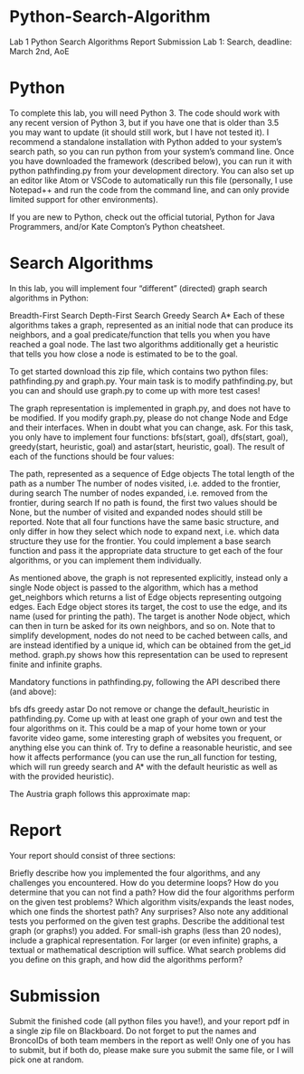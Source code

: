 # Python-Search-Algorithm
Lab 1
Python
Search Algorithms
Report
Submission
Lab 1: Search, deadline: March 2nd, AoE

# Python
To complete this lab, you will need Python 3. The code should work with any recent version of Python 3, but if you have one that is older than 3.5 you may want to update (it should still work, but I have not tested it). I recommend a standalone installation with Python added to your system’s search path, so you can run python from your system’s command line. Once you have downloaded the framework (described below), you can run it with python pathfinding.py from your development directory. You can also set up an editor like Atom or VSCode to automatically run this file (personally, I use Notepad++ and run the code from the command line, and can only provide limited support for other environments).

If you are new to Python, check out the official tutorial, Python for Java Programmers, and/or Kate Compton’s Python cheatsheet.

# Search Algorithms
In this lab, you will implement four “different” (directed) graph search algorithms in Python:

Breadth-First Search
Depth-First Search
Greedy Search
A*
Each of these algorithms takes a graph, represented as an initial node that can produce its neighbors, and a goal predicate/function that tells you when you have reached a goal node. The last two algorithms additionally get a heuristic that tells you how close a node is estimated to be to the goal.

To get started download this zip file, which contains two python files: pathfinding.py and graph.py. Your main task is to modify pathfinding.py, but you can and should use graph.py to come up with more test cases!

The graph representation is implemented in graph.py, and does not have to be modified. If you modify graph.py, please do not change Node and Edge and their interfaces. When in doubt what you can change, ask. For this task, you only have to implement four functions: bfs(start, goal), dfs(start, goal), greedy(start, heuristic, goal) and astar(start, heuristic, goal). The result of each of the functions should be four values:

The path, represented as a sequence of Edge objects
The total length of the path as a number
The number of nodes visited, i.e. added to the frontier, during search
The number of nodes expanded, i.e. removed from the frontier, during search If no path is found, the first two values should be None, but the number of visited and expanded nodes should still be reported.
Note that all four functions have the same basic structure, and only differ in how they select which node to expand next, i.e. which data structure they use for the frontier. You could implement a base search function and pass it the appropriate data structure to get each of the four algorithms, or you can implement them individually.

As mentioned above, the graph is not represented explicitly, instead only a single Node object is passed to the algorithm, which has a method get_neighbors which returns a list of Edge objects representing outgoing edges. Each Edge object stores its target, the cost to use the edge, and its name (used for printing the path). The target is another Node object, which can then in turn be asked for its own neighbors, and so on. Note that to simplify development, nodes do not need to be cached between calls, and are instead identified by a unique id, which can be obtained from the get_id method. graph.py shows how this representation can be used to represent finite and infinite graphs.

Mandatory functions in pathfinding.py, following the API described there (and above):

bfs
dfs
greedy
astar
Do not remove or change the default_heuristic in pathfinding.py. Come up with at least one graph of your own and test the four algorithms on it. This could be a map of your home town or your favorite video game, some interesting graph of websites you frequent, or anything else you can think of. Try to define a reasonable heuristic, and see how it affects performance (you can use the run_all function for testing, which will run greedy search and A* with the default heuristic as well as with the provided heuristic).

The Austria graph follows this approximate map:



# Report
Your report should consist of three sections:

Briefly describe how you implemented the four algorithms, and any challenges you encountered. 
How do you determine loops? How do you determine that you can not find a path?
How did the four algorithms perform on the given test problems? 
Which algorithm visits/expands the least nodes, which one finds the shortest path? Any surprises? Also note any additional tests you performed on the given test graphs.
Describe the additional test graph (or graphs!) you added. For small-ish graphs (less than 20 nodes), include a graphical representation. 
For larger (or even infinite) graphs, a textual or mathematical description will suffice. What search problems did you define on this graph, and how did the algorithms perform?

# Submission
Submit the finished code (all python files you have!), and your report pdf in a single zip file on Blackboard. Do not forget to put the names and BroncoIDs of both team members in the report as well! Only one of you has to submit, but if both do, please make sure you submit the same file, or I will pick one at random.
